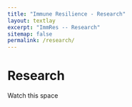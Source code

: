 ```yaml
---
title: "Immune Resilience - Research"
layout: textlay
excerpt: "ImmRes -- Research"
sitemap: false
permalink: /research/
---
```


# Research

Watch this space